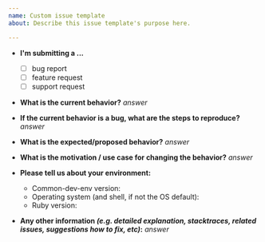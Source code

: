 ```yaml
---
name: Custom issue template
about: Describe this issue template's purpose here.

---
```


<!-- You can erase any questions in this template that are not applicable. -->

* **I'm submitting a ...**

  * [ ] bug report
  * [ ] feature request
  * [ ] support request

* **What is the current behavior?**
  _answer_

* **If the current behavior is a bug, what are the steps to reproduce?**
  _answer_

* **What is the expected/proposed behavior?**
  _answer_

* **What is the motivation / use case for changing the behavior?**
  _answer_

* **Please tell us about your environment:**

  * Common-dev-env version:
  * Operating system (and shell, if not the OS default):
  * Ruby version:

* **Any other information _(e.g. detailed explanation, stacktraces, related issues, suggestions how to fix, etc)_:**
  _answer_
